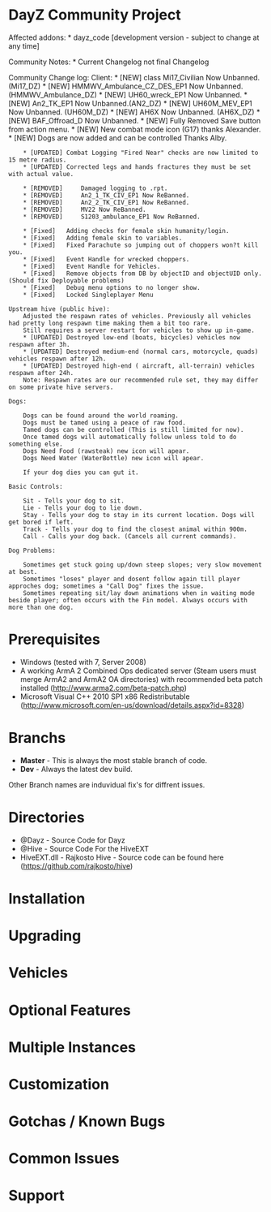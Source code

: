DayZ Community Project
=========================

Affected addons:
    * dayz_code     [development version - subject to change at any time]

Community Notes: 
    * Current Changelog not final Changelog

Community Change log:
    Client:
        * [NEW]     class Mi17_Civilian Now Unbanned. (Mi17_DZ)
        * [NEW]     HMMWV_Ambulance_CZ_DES_EP1 Now Unbanned. (HMMWV_Ambulance_DZ)
        * [NEW]     UH60_wreck_EP1 Now Unbanned. 
        * [NEW]     An2_TK_EP1 Now Unbanned.(AN2_DZ)
        * [NEW]     UH60M_MEV_EP1 Now Unbanned. (UH60M_DZ)
        * [NEW]     AH6X Now Unbanned. (AH6X_DZ)
        * [NEW]     BAF_Offroad_D Now Unbanned.
        * [NEW]     Fully Removed Save button from action menu.
        * [NEW]     New combat mode icon (G17) thanks Alexander.
        * [NEW]     Dogs are now added and can be controlled Thanks Alby.

        * [UPDATED] Combat Logging "Fired Near" checks are now limited to 15 metre radius.
        * [UPDATED] Corrected legs and hands fractures they must be set with actual value.

        * [REMOVED]     Damaged logging to .rpt.
        * [REMOVED]     An2_1_TK_CIV_EP1 Now ReBanned.
        * [REMOVED]     An2_2_TK_CIV_EP1 Now ReBanned.
        * [REMOVED]     MV22 Now ReBanned.
        * [REMOVED]     S1203_ambulance_EP1 Now ReBanned.

        * [Fixed]   Adding checks for female skin humanity/login.
        * [Fixed]   Adding female skin to variables.
        * [Fixed]   Fixed Parachute so jumping out of choppers won?t kill you.
        * [Fixed]   Event Handle for wrecked choppers.
        * [Fixed]   Event Handle for Vehicles.
        * [Fixed]   Remove objects from DB by objectID and objectUID only. (Should fix Deployable problems)
        * [Fixed]   Debug menu options to no longer show.
        * [Fixed]   Locked Singleplayer Menu

    Upstream hive (public hive):
        Adjusted the respawn rates of vehicles. Previously all vehicles had pretty long respawn time making them a bit too rare.
        Still requires a server restart for vehicles to show up in-game.
        * [UPDATED] Destroyed low-end (boats, bicycles) vehicles now respawn after 3h.
        * [UPDATED] Destroyed medium-end (normal cars, motorcycle, quads) vehicles respawn after 12h.
        * [UPDATED] Destroyed high-end ( aircraft, all-terrain) vehicles respawn after 24h.
        Note: Respawn rates are our recommended rule set, they may differ on some private hive servers.

    Dogs:

        Dogs can be found around the world roaming.
        Dogs must be tamed using a peace of raw food.
        Tamed dogs can be controlled (This is still limited for now).
        Once tamed dogs will automatically follow unless told to do something else.
        Dogs Need Food (rawsteak) new icon will apear.
        Dogs Need Water (WaterBottle) new icon will apear.

        If your dog dies you can gut it.

    Basic Controls:

        Sit - Tells your dog to sit.
        Lie - Tells your dog to lie down.
        Stay - Tells your dog to stay in its current location. Dogs will get bored if left.
        Track - Tells your dog to find the closest animal within 900m.
        Call - Calls your dog back. (Cancels all current commands).

    Dog Problems:

        Sometimes get stuck going up/down steep slopes; very slow movement at best.
        Sometimes "loses" player and dosent follow again till player approches dog; sometimes a "Call Dog" fixes the issue.
        Sometimes repeating sit/lay down animations when in waiting mode beside player; often occurs with the Fin model. Always occurs with more than one dog.     

Prerequisites
=============

 - Windows (tested with 7, Server 2008)
 - A working ArmA 2 Combined Ops dedicated server (Steam users must merge ArmA2 and ArmA2 OA directories) with recommended beta patch installed (http://www.arma2.com/beta-patch.php)
 - Microsoft Visual C++ 2010 SP1 x86 Redistributable (http://www.microsoft.com/en-us/download/details.aspx?id=8328)
 
Branchs
===========

- **Master** - This is always the most stable branch of code.
- **Dev** - Always the latest dev build.

Other Branch names are induvidual fix's for diffrent issues.

Directories
===========
 - @Dayz - Source Code for Dayz
 - @Hive - Source Code For the HiveEXT
 - HiveEXT.dll - Rajkosto Hive - Source code can be found here (https://github.com/rajkosto/hive)

Installation
============

Upgrading
=========

Vehicles
========

Optional Features
=================

Multiple Instances
==================

Customization
=============

Gotchas / Known Bugs
==========

Common Issues
=============

Support
=======


